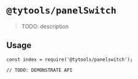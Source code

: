 # `@tytools/panelSwitch`

> TODO: description

## Usage

```
const index = require('@tytools/panelswitch');

// TODO: DEMONSTRATE API
```
